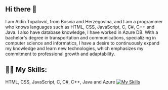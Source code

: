 ## Hi there 👋

I am Aldin Topalović, from Bosnia and Herzegovina, and I am a programmer who knows languages such as HTML, CSS, JavaScript, C, C#, C++  and Java. I also have database knowledge, I have worked in Azure DB. With a bachelor's degree in transportation and communications, specializing in computer science and informatics, I have a desire to continuously expand my knowledge and learn new technologies, which emphasizes my commitment to professional growth and adaptability.

## :man_technologist: My Skills: 
HTML, CSS, JavaScript, C, C#, C++, Java and Azure
[![My Skills](https://skillicons.dev/icons?i=html,css,js,c,cs,cpp,java,azure)](https://skillicons.dev)



